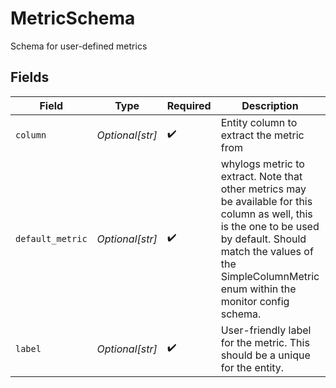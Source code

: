 # MetricSchema

Schema for user-defined metrics


## Fields

| Field                                                                                                                                                                                                                        | Type                                                                                                                                                                                                                         | Required                                                                                                                                                                                                                     | Description                                                                                                                                                                                                                  | Example                                                                                                                                                                                                                      |
| ---------------------------------------------------------------------------------------------------------------------------------------------------------------------------------------------------------------------------- | ---------------------------------------------------------------------------------------------------------------------------------------------------------------------------------------------------------------------------- | ---------------------------------------------------------------------------------------------------------------------------------------------------------------------------------------------------------------------------- | ---------------------------------------------------------------------------------------------------------------------------------------------------------------------------------------------------------------------------- | ---------------------------------------------------------------------------------------------------------------------------------------------------------------------------------------------------------------------------- |
| `column`                                                                                                                                                                                                                     | *Optional[str]*                                                                                                                                                                                                              | :heavy_check_mark:                                                                                                                                                                                                           | Entity column to extract the metric from                                                                                                                                                                                     | estimated_prediction                                                                                                                                                                                                         |
| `default_metric`                                                                                                                                                                                                             | *Optional[str]*                                                                                                                                                                                                              | :heavy_check_mark:                                                                                                                                                                                                           | whylogs metric to extract. Note that other metrics may be available for this column as well, this is the one to be used by default. Should match the values of the SimpleColumnMetric enum within the monitor config schema. | median                                                                                                                                                                                                                       |
| `label`                                                                                                                                                                                                                      | *Optional[str]*                                                                                                                                                                                                              | :heavy_check_mark:                                                                                                                                                                                                           | User-friendly label for the metric. This should be a unique for the entity.                                                                                                                                                  | estimated_prediction.median                                                                                                                                                                                                  |